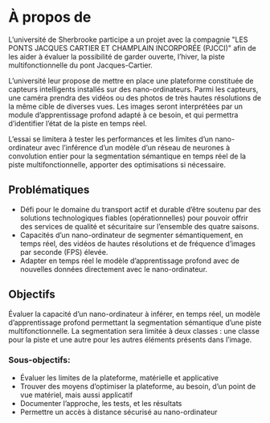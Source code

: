 # À propos de

L’université de Sherbrooke participe a un projet avec la compagnie "LES PONTS JACQUES CARTIER ET CHAMPLAIN INCORPORÉE (PJCCI)" afin de les aider à évaluer la possibilité de garder ouverte, l’hiver, la piste multifonctionnelle du pont Jacques-Cartier.

L’université leur propose de mettre en place une plateforme constituée de capteurs intelligents installés sur des nano-ordinateurs. Parmi les capteurs, une caméra prendra des vidéos ou des photos de très hautes résolutions de la même cible de diverses vues. Les images seront interprétées par un module d’apprentissage profond adapté à ce besoin, et qui permettra d’identifier l’état de la piste en temps réel. 

L’essai se limitera à tester les performances et les limites d’un nano-ordinateur avec l’inférence d’un modèle d’un réseau de neurones à convolution entier pour la segmentation sémantique en temps réel de la piste multifonctionnelle, apporter des optimisations si nécessaire.

## Problématiques 
* Défi pour le domaine du transport actif et durable d’être soutenu par des solutions technologiques fiables (opérationnelles) pour pouvoir offrir des services de qualité et sécuritaire sur l’ensemble des quatre saisons.
* Capacités d’un nano-ordinateur de segmenter sémantiquement, en temps réel, des vidéos de hautes résolutions et de fréquence d’images par seconde (FPS) élevée.
* Adapter en temps réel le modèle d’apprentissage profond avec de nouvelles données directement avec le nano-ordinateur.

## Objectifs
Évaluer la capacité d’un nano-ordinateur à inférer, en temps réel, un modèle d’apprentissage profond permettant la segmentation sémantique d’une piste multifonctionnelle.
La segmentation sera limitée à deux classes : une classe pour la piste et une autre pour les autres éléments présents dans l’image.
### Sous-objectifs:
* Évaluer les limites de la plateforme, matérielle et applicative
* Trouver des moyens d’optimiser la plateforme, au besoin, d’un point de vue matériel, mais aussi applicatif
* Documenter l’approche, les tests, et les résultats
* Permettre un accès à distance sécurisé au nano-ordinateur
